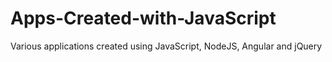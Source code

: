# Apps-Created-with-JavaScript
Various applications created using JavaScript, NodeJS, Angular and jQuery
